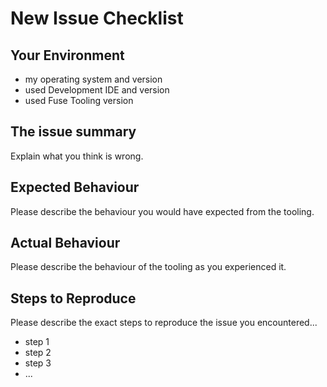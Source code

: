 # New Issue Checklist

## Your Environment

- my operating system and version
- used Development IDE and version
- used Fuse Tooling version

## The issue summary

Explain what you think is wrong.

## Expected Behaviour

Please describe the behaviour you would have expected from the tooling.

## Actual Behaviour

Please describe the behaviour of the tooling as you experienced it.

## Steps to Reproduce

Please describe the exact steps to reproduce the issue you encountered...

- step 1
- step 2
- step 3
- ...

